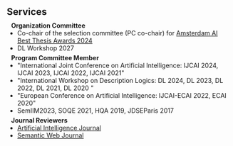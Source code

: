 <h1 id="services"></h1>

<h2 style="margin: 60px 0px 10px;">Services</h2>

<h4 style="margin:0 10px 0;">Organization Committee</h4>

<ul style="margin:0 0 5px;">
  <li>Co-chair of the selection committee (PC co-chair) for <a href="https://amsterdamdatascience.nl/news/call-for-nominations-is-open-amsterdam-ai-thesis-awards/">Amsterdam AI Best Thesis Awards 2024</a></li>
  <li> DL Workshop 2027</li>
</ul>

<h4 style="margin:0 10px 0;">Program Committee Member</h4>

<ul style="margin:0 0 5px;">
  <li>"International Joint Conference on Artificial Intelligence: IJCAI 2024, IJCAI 2023, IJCAI 2022, IJCAI 2021" </li>
  <li>"International Workshop on Description Logics: DL 2024, DL 2023, DL 2022, DL 2021, DL 2020 "</li>
  <li>"European Conference on Artificial Intelligence: IJCAI-ECAI 2022, ECAI 2020"</li>
  <li>SemIIM2023, SOQE 2021,  HQA 2019, JDSEParis 2017</li>
  
</ul>


<h4 style="margin:0 10px 0;">Journal Reviewers</h4>

<ul style="margin:0 0 20px;">
  <li><a href="https://aij.ijcai.org/"><autocolor>Artificial Intelligence Journal</autocolor></a></li>
  <li><a href="https://www.semantic-web-journal.net/"><autocolor>Semantic Web Journal</autocolor></a></li>
  
</ul>
